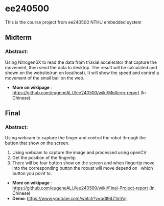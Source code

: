 # ee240500
This is the course project from ee240500 NTHU embedded system

## Midterm 
### Abstract:  
Using Nitrogen6X to read the data from triaxial accelerator that capture the movement, then send the data to desktop.
The result will be calculated and shown on the website(run on localhost). It will show the speed and control a movement 
of the small ball on the web.
* **More on wikipage** : https://github.com/eugeneALU/ee240500/wiki/Midterm-report (In Chinese)
## Final 
### Abstract:  
Using webcam to capture the finger and control the robut through the button that show on the screen.
1. Using webcam to capture the image and processed using openCV
2. Get the position of the fingertip
3. There will be four button show on the screen and when fingertip move into the corresponding button the robust will move depend on 
   which button you point to.
* **More on wikipage** : https://github.com/eugeneALU/ee240500/wiki/Final-Project-report (In Chinese) 
* **Demo**: https://www.youtube.com/watch?v=bdI94Z1mYqI
